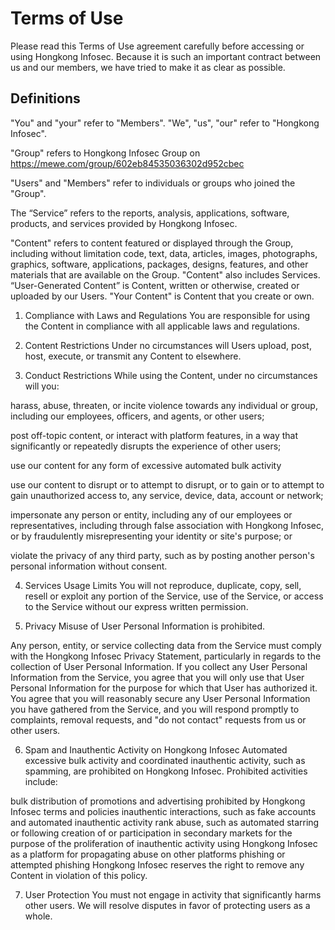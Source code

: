 # Terms of Use

Please read this Terms of Use agreement carefully before accessing or using Hongkong Infosec. Because it is such an important contract between us and our members, we have tried to make it as clear as possible.

## Definitions

"You" and "your" refer to "Members". "We", "us", "our" refer to "Hongkong Infosec".

"Group" refers to Hongkong Infosec Group on https://mewe.com/group/602eb84535036302d952cbec

"Users" and "Members" refer to individuals or groups who joined the "Group".

The “Service” refers to the reports, analysis, applications, software, products, and services provided by Hongkong Infosec.

"Content" refers to content featured or displayed through the Group, including without limitation code, text, data, articles, images, photographs, graphics, software, applications, packages, designs, features, and other materials that are available on the Group. "Content" also includes Services. “User-Generated Content” is Content, written or otherwise, created or uploaded by our Users. "Your Content" is Content that you create or own.

1. Compliance with Laws and Regulations
   You are responsible for using the Content in compliance with all applicable laws and regulations.

2. Content Restrictions
   Under no circumstances will Users upload, post, host, execute, or transmit any Content to elsewhere.

3. Conduct Restrictions
   While using the Content, under no circumstances will you:

harass, abuse, threaten, or incite violence towards any individual or group, including our employees, officers, and agents, or other users;

post off-topic content, or interact with platform features, in a way that significantly or repeatedly disrupts the experience of other users;

use our content for any form of excessive automated bulk activity

use our content to disrupt or to attempt to disrupt, or to gain or to attempt to gain unauthorized access to, any service, device, data, account or network;

impersonate any person or entity, including any of our employees or representatives, including through false association with Hongkong Infosec, or by fraudulently misrepresenting your identity or site's purpose; or

violate the privacy of any third party, such as by posting another person's personal information without consent.

4. Services Usage Limits
   You will not reproduce, duplicate, copy, sell, resell or exploit any portion of the Service, use of the Service, or access to the Service without our express written permission.

5. Privacy
   Misuse of User Personal Information is prohibited.

Any person, entity, or service collecting data from the Service must comply with the Hongkong Infosec Privacy Statement, particularly in regards to the collection of User Personal Information. If you collect any User Personal Information from the Service, you agree that you will only use that User Personal Information for the purpose for which that User has authorized it. You agree that you will reasonably secure any User Personal Information you have gathered from the Service, and you will respond promptly to complaints, removal requests, and "do not contact" requests from us or other users.

6. Spam and Inauthentic Activity on Hongkong Infosec
   Automated excessive bulk activity and coordinated inauthentic activity, such as spamming, are prohibited on Hongkong Infosec. Prohibited activities include:

bulk distribution of promotions and advertising prohibited by Hongkong Infosec terms and policies
inauthentic interactions, such as fake accounts and automated inauthentic activity
rank abuse, such as automated starring or following
creation of or participation in secondary markets for the purpose of the proliferation of inauthentic activity
using Hongkong Infosec as a platform for propagating abuse on other platforms
phishing or attempted phishing
Hongkong Infosec reserves the right to remove any Content in violation of this policy.

7. User Protection
   You must not engage in activity that significantly harms other users. We will resolve disputes in favor of protecting users as a whole.
